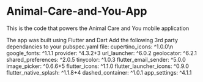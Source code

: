 # Animal-Care-and-You-App
This is the code that powers the Animal Care and You mobile application

The app was built using Flutter and Dart
Add the following 3rd party dependancies to your pubspec.yaml file:
  cupertino_icons: ^1.0.0\n
  google_fonts: ^1.1.1
  provider: ^4.3.2+3
  url_launcher: ^6.0.2
  geolocator: ^6.2.1
  shared_preferences: ^2.0.5
  tinycolor: ^1.0.3
  flutter_email_sender: ^5.0.0
  image_picker: ^0.6.6+5
  flutter_icons: ^1.1.0
  flutter_launcher_icons: ^0.9.0
  flutter_native_splash: ^1.1.8+4
  dashed_container: ^1.0.1
  app_settings: ^4.1.1
